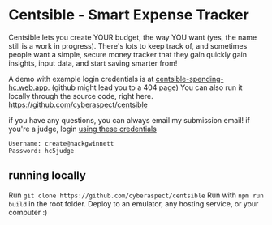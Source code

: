 # Centsible - Smart Expense Tracker

Centsible lets you create YOUR budget, the way YOU want (yes, the name still is a work in progress). There's lots to keep track of, and sometimes people want a simple, secure money tracker that they gain quickly gain insights, input data, and start saving smarter from!

A demo with example login credentials is at [centsible-spending-hc.web.app](https://centsible-spending-hc.web.app/). (github might lead you to a 404 page) You can also run it locally through the source code, right here. https://github.com/cyberaspect/centsible

if you have any questions, you can always email my submission email!
if you're a judge, login [using these credentials](https://centsible-spending-hc.web.app/dev/cyberaspect/tempcred)

```
Username: create@hackgwinnett
Password: hc5judge
```

## running locally
Run `git clone https://github.com/cyberaspect/centsible`
Run with `npm run build` in the root folder.
Deploy to an emulator, any hosting service, or your computer :&#41;